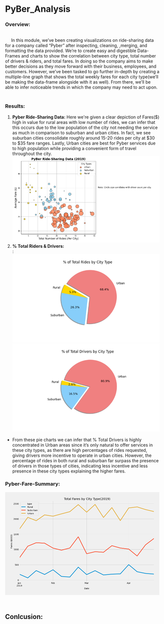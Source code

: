 # PyBer_Analysis

### Overview:<br />
 <br /> &nbsp;&nbsp;&nbsp;&nbsp; In this module, we’ve been creating visualizations on ride-sharing data for a company called “Pyber” after inspecting, cleaning, ,merging, and formatting the data provided. We’re to create easy and digestible Data-Frames and charts to show the correlation between city type, total  number of drivers & riders, and total fares. In doing so the company aims to make better decisions as they move forward with their business, employees, and customers. However, we’ve been tasked to go further in-depth by creating a multiple-line graph that shows the total weekly fares for each city type(we’ll be making the data-frame alongside with it as well). From there, we’ll be able to infer noticeable trends in which the company may need to act upon.<br /> 
 
### <br />Results:<br />
 1. **Pyber Ride-Sharing Data:** Here we're given a clear depiction of Fares($) high in value for rural areas with low number of rides, we can infer that this occurs due to the low population of the city not needing the service as much in comparison to suburban and urban cities. In fact, we see suburban cities consolidate roughly around 15-20 rides per city at $30 to $35 fare ranges. Lastly, Urban cities are best for Pyber services due to high population while providing a convenient form of travel throughout the city.
  ![Pyber Ride-Sharing_data](analysis/Figure_1.png)
 2. **% Total Riders & Drivers:**<br />:
   ![Total Rides Per City type](analysis/Fig6.png)<br />
   ![Total Drivers Per City Type](analysis/Fig7.png)<br />
   - From these pie charts we can infer that % Total Drivers is highly concentrated in Urban areas since it’s only natural to offer services in these city types, as there are high percentages of rides requested, giving drivers more incentive to operate in urban cities. However, the percentage of rides in both rural and suburban far surpass the presence of drivers in those types of cities, indicating less incentive and less presence in these city types explaining the higher fares.  <br/>




















### Pyber-Fare-Summary:
![Pyber_Analysis](analysis/PyBer_fare_summary.png)


## <br />Conlcusion:<br />
